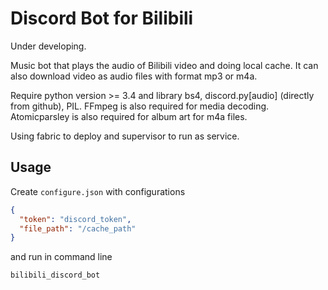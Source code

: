 # Discord Bot for Bilibili

Under developing.

Music bot that plays the audio of Bilibili video and doing local cache. It can also download video as audio files with format mp3 or m4a.

Require python version >= 3.4 and library bs4, discord.py\[audio\] (directly from github), PIL. FFmpeg is also required for media decoding. Atomicparsley is also required for album art for m4a files.

Using fabric to deploy and supervisor to run as service.

## Usage

Create `configure.json` with configurations

``` json
{
  "token": "discord_token",
  "file_path": "/cache_path"
}
```

and run in command line

``` bash
bilibili_discord_bot
```
